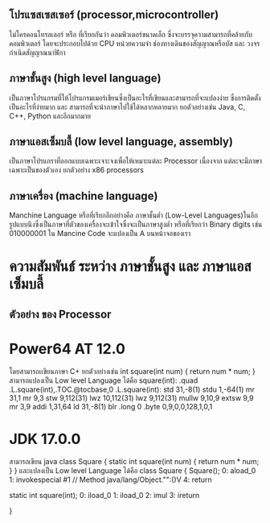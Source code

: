 ## โปรแซสเซสเซอร์ (processor,microcontroller)
ไม่โครคอนโทรลเลอร์ หรือ ที่เรียกกันว่า คอมพิวเตอร์ขนาดเล็ก ซึ่งจะบรรจุความสามารถที่คล้ายกับคอมพิวเตอร์ โดยจะประกอบไปด้วย CPU
หน่วยความจำ ช่องทางเดินของสัญญาณหรือบัส และ วงจรกำเนิดสัญญาณนาฬิกา
## ภาษาชั้นสูง (high level language)
เป็นภาษาโปรแกรมที่ให้โปรแกรมเมอร์เขียนซึ่งเป็นอะไรที่เขียนและสามารถที่จะแปลงง่าย ซึ่งการติดตั้งเป็นอะไรที่ง่ายมาก และ สามารถที่จะนำภาษาไปใช้ได้หลากหลายมาก ยกตัวอย่างเช่น Java, C, C++, Python และอีกมากมาย
## ภาษาแอสเซ็มบลี้ (low level language, assembly)
เป็นภาษาโปรแกราที่ออกแบบเฉพาะเจาะจงเพื่อให้เหมาะแต่ละ Processor เนื่องจาก แต่ละจะมีภาษาเฉพาะเป็นของตัวเอง ยกตัวอย่าง x86 processors 
## ภาษาเครื่อง (machine language)
Manchine Language หรือที่เรียกอีกอย่างคือ ภาษาชั้นต่ำ (Low-Level Languages)ในอีกรูปแบบนึงซึ่งเป็นภาษาที่ตัวของเครื่องจะเข้าใจซึ่งจะเป็นภาษาสูงต่ำ หรือที่เรียกว่า Binary digits เช่น 010000001 ใน Mancine Code จะแปลงเป็น A บนหน้าจอของเรา
# ความสัมพันธ์ ระหว่าง ภาษาชั้นสูง และ ภาษาแอสเซ็มบลี้
## ตัวอย่าง ของ Processor 
# Power64 AT 12.0 
โดยสามารถเเขียนภาษา C+ ยกตัวอย่างเช่น 
int square(int num) {
    return num * num;
}
สามารถแปลงเป็น Low level Language ได้คือ 
square(int):
        .quad   .L.square(int),.TOC.@tocbase,0
.L.square(int):
        std 31,-8(1)
        stdu 1,-64(1)
        mr 31,1
        mr 9,3
        stw 9,112(31)
        lwz 10,112(31)
        lwz 9,112(31)
        mullw 9,10,9
        extsw 9,9
        mr 3,9
        addi 1,31,64
        ld 31,-8(1)
        blr
        .long 0
        .byte 0,9,0,0,128,1,0,1
# JDK 17.0.0
สามารถเขียน java
class Square {
    static int square(int num) {
        return num * num;
    }
}
และแปลงเป็น Low level Language ได้คือ 
class Square {
  Square();
       0: aload_0
       1: invokespecial #1                  // Method java/lang/Object."<init>":()V
       4: return


  static int square(int);
       0: iload_0
       1: iload_0
       2: imul
       3: ireturn

}
